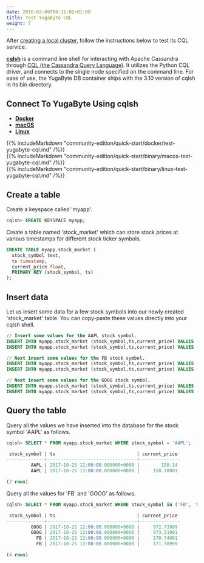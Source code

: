 ```yaml
---
date: 2016-03-09T00:11:02+01:00
title: Test YugaByte CQL
weight: 7
---
```


After [creating a local cluster](/community-edition/quick-start/create-local-cluster/), follow the instructions below to test its CQL service.

[**cqlsh**](http://cassandra.apache.org/doc/latest/tools/cqlsh.html) is a command line shell for interacting with Apache Cassandra through [CQL (the Cassandra Query Language)](http://cassandra.apache.org/doc/latest/cql/index.html). It utilizes the Python CQL driver, and connects to the single node specified on the command line. For ease of use, the YugaByte DB container ships with the 3.10 version of cqlsh in its bin directory.

## Connect To YugaByte Using cqlsh

<ul class="nav nav-tabs">
  <li class="active">
    <a data-toggle="tab" href="#docker">
      <i class="fa fa-docker" aria-hidden="true"></i>
      <b>Docker</b>
    </a>
  </li>
  <li >
    <a data-toggle="tab" href="#macos">
      <i class="fa fa-apple" aria-hidden="true"></i>
      <b>macOS</b>
    </a>
  </li>
  <li>
    <a data-toggle="tab" href="#linux">
      <i class="fa fa-linux" aria-hidden="true"></i>
      <b>Linux</b>
    </a>
  </li>
</ul>

<div class="tab-content">
  <div id="docker" class="tab-pane fade in active">
    {{% includeMarkdown "community-edition/quick-start/docker/test-yugabyte-cql.md" /%}}
  </div>
  <div id="macos" class="tab-pane fade">
    {{% includeMarkdown "community-edition/quick-start/binary/macos-test-yugabyte-cql.md" /%}}
  </div>
  <div id="linux" class="tab-pane fade">
    {{% includeMarkdown "community-edition/quick-start/binary/linux-test-yugabyte-cql.md" /%}}
  </div> 
</div>


## Create a table

Create a keyspace called 'myapp'.

```sql
cqlsh> CREATE KEYSPACE myapp;
```


Create a table named 'stock_market' which can store stock prices at various timestamps for different stock ticker symbols.

```sql
CREATE TABLE myapp.stock_market (
  stock_symbol text,
  ts timestamp,
  current_price float,
  PRIMARY KEY (stock_symbol, ts)
);
```



## Insert data

Let us insert some data for a few stock symbols into our newly created 'stock_market' table. You can copy-paste these values directly into your cqlsh shell.

```sql
// Insert some values for the AAPL stock symbol.
INSERT INTO myapp.stock_market (stock_symbol,ts,current_price) VALUES ('AAPL','2017-10-26 09:00:00.000000+0000',157.41);
INSERT INTO myapp.stock_market (stock_symbol,ts,current_price) VALUES ('AAPL','2017-10-26 10:00:00.000000+0000',157);

// Next insert some values for the FB stock symbol.
INSERT INTO myapp.stock_market (stock_symbol,ts,current_price) VALUES ('FB','2017-10-26 09:00:00.000000+0000',170.63);
INSERT INTO myapp.stock_market (stock_symbol,ts,current_price) VALUES ('FB','2017-10-26 10:00:00.000000+0000',170.1);

// Next insert some values for the GOOG stock symbol.
INSERT INTO myapp.stock_market (stock_symbol,ts,current_price) VALUES ('GOOG','2017-10-26 09:00:00.000000+0000',972.56);
INSERT INTO myapp.stock_market (stock_symbol,ts,current_price) VALUES ('GOOG','2017-10-26 10:00:00.000000+0000',971.91);
```

## Query the table

Query all the values we have inserted into the database for the stock symbol 'AAPL' as follows.

```sql
cqlsh> SELECT * FROM myapp.stock_market WHERE stock_symbol = 'AAPL';

 stock_symbol | ts                              | current_price
--------------+---------------------------------+---------------
         AAPL | 2017-10-25 12:00:00.000000+0000 |        158.14
         AAPL | 2017-10-25 13:00:00.000000+0000 |     158.10001

(2 rows)
```


Query all the values for 'FB' and 'GOOG' as follows.

```sql
cqlsh> SELECT * FROM myapp.stock_market WHERE stock_symbol in ('FB', 'GOOG');

 stock_symbol | ts                              | current_price
--------------+---------------------------------+---------------
         GOOG | 2017-10-25 12:00:00.000000+0000 |     972.73999
         GOOG | 2017-10-25 13:00:00.000000+0000 |     973.51001
           FB | 2017-10-25 12:00:00.000000+0000 |     170.74001
           FB | 2017-10-25 13:00:00.000000+0000 |     171.50999

(4 rows)
```

